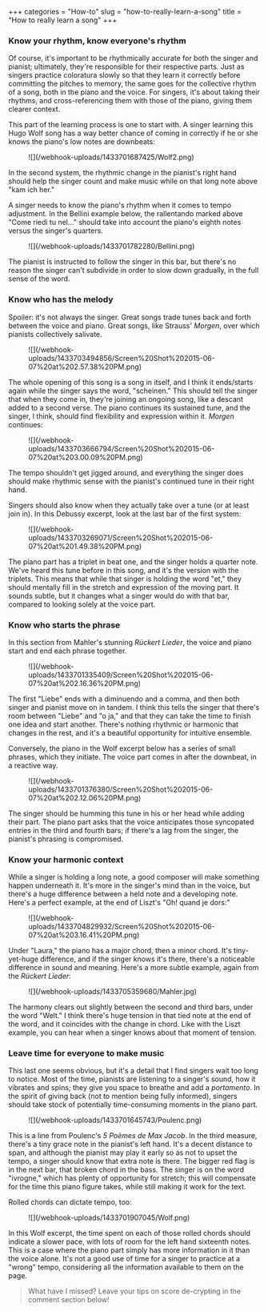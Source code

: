 +++
categories = "How-to"
slug = "how-to-really-learn-a-song"
title = "How to really learn a song"
+++

### Know your rhythm, know everyone's rhythm

Of course, it's important to be rhythmically accurate for both the singer and pianist; ultimately, they're responsible for their respective parts. Just as singers practice coloratura slowly so that they learn it correctly before committing the pitches to memory, the same goes for the collective rhythm of a song, both in the piano and the voice. For singers, it's about taking their rhythms, and cross-referencing them with those of the piano, giving them clearer context.

This part of the learning process is one to start with. A singer learning this Hugo Wolf song has a way better chance of coming in correctly if he or she knows the piano's low notes are downbeats:

<figure data-type="image">
![](/webhook-uploads/1433701687425/Wolf2.png)
</figure>

In the second system, the rhythmic change in the pianist's right hand should help the singer count and make music while on that long note above "kam ich her."

A singer needs to know the piano's rhythm when it comes to tempo adjustment. In the Bellini example below, the rallentando marked above "Come riedi tu nel..." should take into account the piano's eighth notes versus the singer's quarters.

<figure data-type="image">
![](/webhook-uploads/1433701782280/Bellini.png)
</figure>

The pianist is instructed to follow the singer in this bar, but there's no reason the singer can't subdivide in order to slow down gradually, in the full sense of the word.

### Know who has the melody

Spoiler: it's not always the singer. Great songs trade tunes back and forth between the voice and piano. Great songs, like Strauss' *Morgen*, over which pianists collectively salivate. 

<figure data-type="image">
![](/webhook-uploads/1433703494856/Screen%20Shot%202015-06-07%20at%202.57.38%20PM.png)
</figure>

The whole opening of this song is a song in itself, and I think it ends/starts again while the singer says the word, "scheinen." This should tell the singer that when they come in, they're joining an ongoing song, like a descant added to a second verse. The piano continues its sustained tune, and the singer, I think, should find flexibility and expression within it. *Morgen* continues:

<figure data-type="image">
![](/webhook-uploads/1433703666794/Screen%20Shot%202015-06-07%20at%203.00.09%20PM.png)
</figure>

The tempo shouldn't get jigged around, and everything the singer does should make rhythmic sense with the pianist's continued tune in their right hand.

Singers should also know when they actually take over a tune (or at least join in). In this Debussy excerpt, look at the last bar of the first system:

<figure data-type="image">
![](/webhook-uploads/1433703269071/Screen%20Shot%202015-06-07%20at%201.49.38%20PM.png)
</figure>

The piano part has a triplet in beat one, and the singer holds a quarter note. We've heard this tune before in this song, and it's the version with the triplets. This means that while that singer is holding the word "et," they should mentally fill in the stretch and expression of the moving part. It sounds subtle, but it changes what a singer would do with that bar, compared to looking solely at the voice part.

### Know who starts the phrase

In this section from Mahler's stunning *Rückert Lieder*, the voice and piano start and end each phrase together. 

<figure data-type="image">
![](/webhook-uploads/1433701335409/Screen%20Shot%202015-06-07%20at%202.16.36%20PM.png)
</figure>

The first "Liebe" ends with a diminuendo and a comma, and then both singer and pianist move on in tandem. I think this tells the singer that there's room between "Liebe" and "o ja," and that they can take the time to finish one idea and start another. There's nothing rhythmic or harmonic that changes in the rest, and it's a beautiful opportunity for intuitive ensemble.

Conversely, the piano in the Wolf excerpt below has a series of small phrases, which they initiate. The voice part comes in after the downbeat, in a reactive way. 

<figure data-type="image">
![](/webhook-uploads/1433701376380/Screen%20Shot%202015-06-07%20at%202.12.06%20PM.png)
</figure>

The singer should be humming this tune in his or her head while adding their part. The piano part asks that the voice anticipates those syncopated entries in the third and fourth bars; if there's a lag from the singer, the pianist's phrasing is compromised.

### Know your harmonic context

While a singer is holding a long note, a good composer will make something happen underneath it. It's more in the singer's mind than in the voice, but there's a huge difference between a held note and a developing note. Here's a perfect example, at the end of Liszt's "Oh! quand je dors:"

<figure data-type="image">
![](/webhook-uploads/1433704829932/Screen%20Shot%202015-06-07%20at%203.16.41%20PM.png)
</figure>

Under "Laura," the piano has a major chord, then a minor chord. It's tiny-yet-huge difference, and if the singer knows it's there, there's a noticeable difference in sound and meaning. Here's a more subtle example, again from the *Rückert Lieder*:

<figure data-type="image">
![](/webhook-uploads/1433705359680/Mahler.jpg)
</figure>

The harmony clears out slightly between the second and third bars, under the word "Welt." I think there's huge tension in that tied note at the end of the word, and it coincides with the change in chord. Like with the Liszt example, you can hear when a singer knows about that moment of tension.

### Leave time for everyone to make music

This last one seems obvious, but it's a detail that I find singers wait too long to notice. Most of the time, pianists are listening to a singer's sound, how it vibrates and spins; they give you space to breathe and add a *portamento*. In the spirit of giving back (not to mention being fully informed), singers should take stock of potentially time-consuming moments in the piano part. 

<figure data-type="image">
![](/webhook-uploads/1433701645743/Poulenc.png)
</figure>

This is a line from Poulenc's *5 Poèmes de Max Jacob*. In the third measure, there's a tiny grace note in the pianist's left hand. It's a decent distance to span, and although the pianist may play it early so as not to upset the tempo, a singer should know that extra note is there. The bigger red flag is in the next bar, that broken chord in the bass. The singer is on the word "ivrogne," which has plenty of opportunity for stretch; this will compensate for the time this piano figure takes, while still making it work for the text.

Rolled chords can dictate tempo, too:

<figure data-type="image">
![](/webhook-uploads/1433701907045/Wolf.png)
</figure>

In this Wolf excerpt, the time spent on each of those rolled chords should indicate a slower pace, with lots of room for the left hand sixteenth notes. This is a case where the piano part simply has more information in it than the voice alone. It's not a good use of time for a singer to practice at a "wrong" tempo, considering all the information available to them on the page.

> What have I missed? Leave your tips on score de-crypting in the comment section below!

